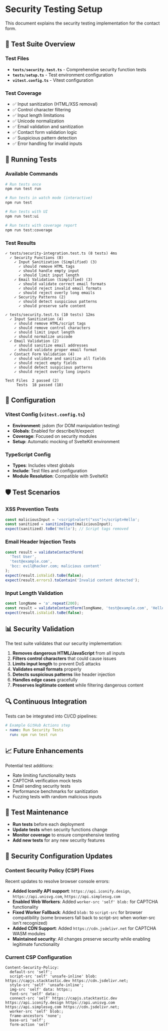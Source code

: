 # Security Testing Setup

This document explains the security testing implementation for the contact form.

## 🧪 Test Suite Overview

### Test Files
- **`tests/security.test.ts`** - Comprehensive security function tests
- **`tests/setup.ts`** - Test environment configuration
- **`vitest.config.ts`** - Vitest configuration

### Test Coverage
- ✅ Input sanitization (HTML/XSS removal)
- ✅ Control character filtering
- ✅ Input length limitations
- ✅ Unicode normalization
- ✅ Email validation and sanitization
- ✅ Contact form validation logic
- ✅ Suspicious pattern detection
- ✅ Error handling for invalid inputs

## 🚀 Running Tests

### Available Commands
```bash
# Run tests once
npm run test run

# Run tests in watch mode (interactive)
npm run test

# Run tests with UI
npm run test:ui

# Run tests with coverage report
npm run test:coverage
```

### Test Results
```
✓ tests/security-integration.test.ts (8 tests) 4ms
  ✓ Security Functions (8)
    ✓ Input Sanitization (Simplified) (3)
      ✓ should remove HTML tags
      ✓ should handle empty input
      ✓ should limit input length
    ✓ Email Validation (Simplified) (3)
      ✓ should validate correct email formats
      ✓ should reject invalid email formats
      ✓ should reject overly long emails
    ✓ Security Patterns (2)
      ✓ should detect suspicious patterns
      ✓ should preserve safe content

✓ tests/security.test.ts (10 tests) 12ms
  ✓ Input Sanitization (4)
    ✓ should remove HTML/script tags
    ✓ should remove control characters  
    ✓ should limit input length
    ✓ should normalize unicode
  ✓ Email Validation (2)
    ✓ should sanitize email addresses
    ✓ should validate proper email format
  ✓ Contact Form Validation (4)
    ✓ should validate and sanitize all fields
    ✓ should reject empty fields
    ✓ should detect suspicious patterns
    ✓ should reject overly long inputs

Test Files  2 passed (2)
     Tests  18 passed (18)
```

## 🔧 Configuration

### Vitest Config (`vitest.config.ts`)
- **Environment**: jsdom (for DOM manipulation testing)
- **Globals**: Enabled for describe/it/expect
- **Coverage**: Focused on security modules
- **Setup**: Automatic mocking of SvelteKit environment

### TypeScript Config
- **Types**: Includes vitest globals
- **Include**: Test files and configuration
- **Module Resolution**: Compatible with SvelteKit

## 🛡️ Test Scenarios

### XSS Prevention Tests
```typescript
const maliciousInput = '<script>alert("xss")</script>Hello';
const sanitized = sanitizeInput(maliciousInput);
expect(sanitized).toBe('Hello'); // Script tags removed
```

### Email Header Injection Tests
```typescript
const result = validateContactForm(
  'Test User',
  'test@example.com',
  'bcc: evil@hacker.com; malicious content'
);
expect(result.isValid).toBe(false);
expect(result.errors).toContain('Invalid content detected');
```

### Input Length Validation
```typescript
const longName = 'a'.repeat(200);
const result = validateContactForm(longName, 'test@example.com', 'Hello');
expect(result.isValid).toBe(false);
```

## 📊 Security Validation

The test suite validates that our security implementation:

1. **Removes dangerous HTML/JavaScript** from all inputs
2. **Filters control characters** that could cause issues
3. **Limits input length** to prevent DoS attacks
4. **Validates email formats** properly
5. **Detects suspicious patterns** like header injection
6. **Handles edge cases** gracefully
7. **Preserves legitimate content** while filtering dangerous content

## 🔍 Continuous Integration

Tests can be integrated into CI/CD pipelines:

```yaml
# Example GitHub Actions step
- name: Run Security Tests
  run: npm run test run
```

## 📈 Future Enhancements

Potential test additions:
- Rate limiting functionality tests
- CAPTCHA verification mock tests
- Email sending security tests
- Performance benchmarks for sanitization
- Fuzzing tests with random malicious inputs

## 🚨 Test Maintenance

- **Run tests** before each deployment
- **Update tests** when security functions change  
- **Monitor coverage** to ensure comprehensive testing
- **Add new tests** for any new security features

## 🔧 Security Configuration Updates

### Content Security Policy (CSP) Fixes
Recent updates to resolve browser console errors:

- **Added Iconify API support**: `https://api.iconify.design`, `https://api.unisvg.com`, `https://api.simplesvg.com`
- **Enabled Web Workers**: Added `worker-src 'self' blob:` for CAPTCHA functionality
- **Fixed Worker Fallback**: Added `blob:` to `script-src` for browser compatibility (some browsers fall back to script-src when worker-src isn't recognized)
- **Added CDN Support**: Added `https://cdn.jsdelivr.net` for CAPTCHA WASM modules
- **Maintained security**: All changes preserve security while enabling legitimate functionality

### Current CSP Configuration
```
Content-Security-Policy: 
  default-src 'self'; 
  script-src 'self' 'unsafe-inline' blob: https://capjs.stacktastic.dev https://cdn.jsdelivr.net; 
  style-src 'self' 'unsafe-inline'; 
  img-src 'self' data: https:; 
  font-src 'self' data:; 
  connect-src 'self' https://capjs.stacktastic.dev https://api.iconify.design https://api.unisvg.com https://api.simplesvg.com https://cdn.jsdelivr.net; 
  worker-src 'self' blob:; 
  frame-ancestors 'none'; 
  base-uri 'self'; 
  form-action 'self'
```
